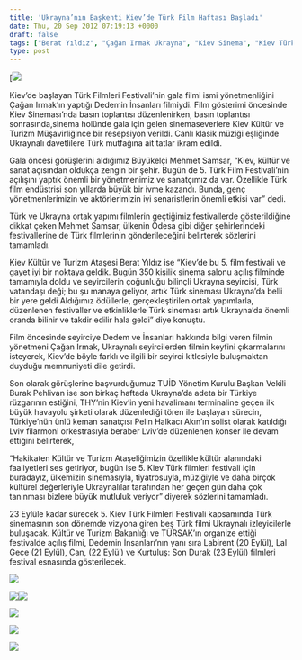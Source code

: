 ```yaml
---
title: 'Ukrayna’nın Başkenti Kiev’de Türk Film Haftası Başladı'
date: Thu, 20 Sep 2012 07:19:13 +0000
draft: false
tags: ["Berat Yıldız", "Çağan Irmak Ukrayna", "Kiev Sinema", "Kiev Türk Film Festivali", "Mehmet Samsar", "TUİD (Türk Ukrayna İşadamları Derneği)"]
type: post
---
```


[![](https://burakpehlivan.org/tuid_images/ukraynanin-baskenti-kievde-turk-film-haftasi-basladi.jpg)

Kiev’de başlayan Türk Filmleri Festivali’nin gala filmi ismi yönetmenliğini Çağan Irmak’ın yaptığı Dedemin İnsanları filmiydi. Film gösterimi öncesinde Kiev Sineması’nda basın toplantısı düzenlenirken, basın toplantısı sonrasında,sinema holünde gala için gelen sinemaseverlere Kiev Kültür ve Turizm Müşavirliğince bir resepsiyon verildi. Canlı klasik müziği eşliğinde Ukraynalı davetlilere Türk mutfağına ait tatlar ikram edildi.

Gala öncesi görüşlerini aldığımız Büyükelçi Mehmet Samsar, “Kiev, kültür ve sanat açısından oldukça zengin bir şehir. Bugün de 5. Türk Film Festivali’nin açılışını yaptık önemli bir yönetmenimiz ve sanatçımız da var. Özellikle Türk film endüstrisi son yıllarda büyük bir ivme kazandı. Bunda, genç yönetmenlerimizin ve aktörlerimizin iyi senaristlerin önemli etkisi var” dedi.

Türk ve Ukrayna ortak yapımı filmlerin geçtiğimiz festivallerde gösterildiğine dikkat çeken Mehmet Samsar, ülkenin Odesa gibi diğer şehirlerindeki festivallerine de Türk filmlerinin gönderileceğini belirterek sözlerini tamamladı.

Kiev Kültür ve Turizm Ataşesi Berat Yıldız ise “Kiev’de bu 5. film festivali ve gayet iyi bir noktaya geldik. Bugün 350 kişilik sinema salonu açılış filminde tamamıyla doldu ve seyircilerin çoğunluğu bilinçli Ukrayna seyircisi, Türk vatandaşı deği; bu şu manaya geliyor, artık Türk sineması Ukrayna’da belli bir yere geldi Aldığımız ödüllerle, gerçekleştirilen ortak yapımlarla, düzenlenen festivaller ve etkinliklerle Türk sineması artık Ukrayna’da önemli oranda bilinir ve takdir edilir hala geldi” diye konuştu.

Film öncesinde seyirciye Dedem ve İnsanları hakkında bilgi veren filmin yönetmeni Çağan Irmak, Ukraynalı seyircilerden filmin keyfini çıkarmalarını isteyerek, Kiev’de böyle farklı ve ilgili bir seyirci kitlesiyle buluşmaktan duyduğu memnuniyeti dile getirdi.

Son olarak görüşlerine başvurduğumuz TUİD Yönetim Kurulu Başkan Vekili Burak Pehlivan ise son birkaç haftada Ukrayna’da adeta bir Türkiye rüzgarının estiğini, THY’nin Kiev’in yeni havalimanı terminaline geçen ilk büyük havayolu şirketi olarak düzenlediği tören ile başlayan sürecin, Türkiye’nün ünlü keman sanatçısı Pelin Halkacı Akın’ın solist olarak katıldığı Lviv filarmoni orkestrasıyla beraber Lviv’de düzenlenen konser ile devam ettiğini belirterek,

“Hakikaten Kültür ve Turizm Ataşeliğimizin özellikle kültür alanındaki faaliyetleri ses getiriyor, bugün ise 5. Kiev Türk filmleri festivali için buradayız, ülkemizin sinemasıyla, tiyatrosuyla, müziğiyle ve daha birçok kültürel değerleriyle Ukraynalılar tarafından her geçen gün daha çok tanınması bizlere büyük mutluluk veriyor” diyerek sözlerini tamamladı.

23 Eylüle kadar sürecek 5. Kiev Türk Filmleri Festivali kapsamında Türk sinemasının son dönemde vizyona giren beş Türk filmi Ukraynalı izleyicilerle buluşacak.
Kültür ve Turizm Bakanlığı ve TÜRSAK’ın organize ettiği festivalde açılış filmi, Dedemin İnsanları’nın yanı sıra Labirent (20 Eylül), Lal Gece (21 Eylül), Can, (22 Eylül) ve Kurtuluş: Son Durak (23 Eylül) filmleri festival esnasında gösterilecek.

![](https://lh4.googleusercontent.com/-0zx6qu-HgJY/UFz_7_LHoTI/AAAAAAAAB7g/kb3ZRKmw0U8/s696/DSC_0189.JPG)

![](https://lh5.googleusercontent.com/-v4d7G-4AjLg/UF0AAiuQGSI/AAAAAAAAB8g/PsBI2oTHoPA/s696/DSC_0268_ready.jpg)![](https://lh3.googleusercontent.com/-cQ0oxk3mbfk/UF0AAi-Cq-I/AAAAAAAAB8k/DFSfYwq6O5Y/s696/DSC_0259.JPG)

![](https://lh3.googleusercontent.com/-y--hkpBdqxA/UFz_9t1jDDI/AAAAAAAAB70/EiFUm_5pDEU/s696/DSC_0224.JPG)

![](https://lh4.googleusercontent.com/-XX_o6chilho/UFz_9O6aB3I/AAAAAAAAB7w/SZmi2HP5N5k/s696/DSC_0222.JPG)

![](https://lh3.googleusercontent.com/-DiuzYZzZUQY/UFz_8BCd7_I/AAAAAAAAB7o/dVp9--78TKE/s696/DSC_0194.JPG)